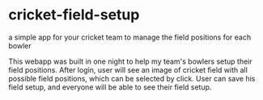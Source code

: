 # cricket-field-setup
a simple app for your cricket team to manage the field positions for each bowler

This webapp was built in one night to help my team's bowlers setup their field positions. After login, user will see an image of cricket field with all possible field positions, which can be selected by click. User can save his field setup, and everyone will be able to see their field setup.
